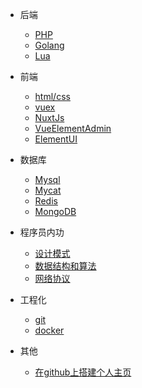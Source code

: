 * 后端
  * [PHP](note/PHP.md)
  * [Golang](note/Golang.md)
  * [Lua](note/Lua.md)
  
* 前端
  * [html/css](note/HtmlCss.md)
  * [vuex](note/Vuex.md)
  * [NuxtJs](note/NuxtJs.md)
  * [VueElementAdmin](note/VueElementAdmin.md)
  * [ElementUI](note/#)

* 数据库
  * [Mysql](note/Mysql.md)
  * [Mycat](note/MyCat.md)
  * [Redis](note/Redis.md)
  * [MongoDB](note/MongoDB.md)

* 程序员内功
  * [设计模式](DesignPatterns.md)
  * [数据结构和算法](DataStructureAndAlgorithms.md)
  * [网络协议](NetworkingProtocol.md)

* 工程化
  * [git](note/git.md)
  * [docker](note/docker.md)

* 其他
  * [在github上搭建个人主页](note/githubio.md)